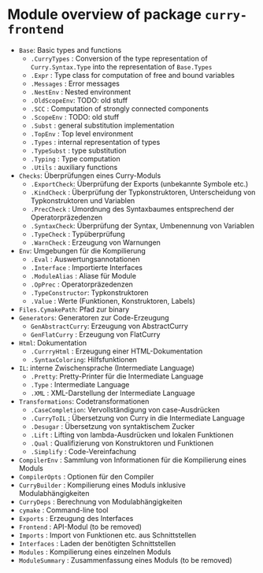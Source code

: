 Module overview of package `curry-frontend`
===========================================

  * `Base`: Basic types and functions
      * `.CurryTypes` : Conversion of the type representation of
                        `Curry.Syntax.Type` into the representation of
                        `Base.Types`
      * `.Expr`       : Type class for computation of free and bound variables
      * `.Messages`   : Error messages
      * `.NestEnv`    : Nested environment
      * `.OldScopeEnv`: TODO: old stuff
      * `.SCC`        : Computation of strongly connected components
      * `.ScopeEnv`   : TODO: old stuff
      * `.Subst`      : general substitution implementation
      * `.TopEnv`     : Top level environment
      * `.Types`      : internal representation of types
      * `.TypeSubst`  : type substitution
      * `.Typing`     : Type computation
      * `.Utils`      : auxiliary functions
  * `Checks`: Überprüfungen eines Curry-Moduls
      * `.ExportCheck`: Überprüfung der Exports (unbekannte Symbole etc.)
      * `.KindCheck`  : Überprüfung der Typkonstruktoren, Unterscheidung von
                        Typkonstruktoren und Variablen
      * `.PrecCheck`  : Umordnung des Syntaxbaumes entsprechend der
                        Operatorpräzedenzen
      * `.SyntaxCheck`: Überprüfung der Syntax, Umbenennung von Variablen
      * `.TypeCheck`  : Typüberprüfung
      * `.WarnCheck`  : Erzeugung von Warnungen
  * `Env`: Umgebungen für die Kompilierung
      * `.Eval`           : Auswertungsannotationen
      * `.Interface`      : Importierte Interfaces
      * `.ModuleAlias`    : Aliase für Module
      * `.OpPrec`         : Operatorpräzedenzen
      * `.TypeConstructor`: Typkonstruktoren
      * `.Value`          : Werte (Funktionen, Konstruktoren, Labels)
  * `Files.CymakePath`: Pfad zur binary
  * `Generators`: Generatoren zur Code-Erzeugung
      * `GenAbstractCurry`: Erzeugung von AbstractCurry
      * `GenFlatCurry`    : Erzeugung von FlatCurry
  * `Html`: Dokumentation
      * `.CurrryHtml`    : Erzeugung einer HTML-Dokumentation
      * `.SyntaxColoring`: Hilfsfunktionen
  * `IL`: interne Zwischensprache (Intermediate Language)
      * `.Pretty`: Pretty-Printer für die Intermediate Language
      * `.Type`  : Intermediate Language
      * `.XML`   : XML-Darstellung der Intermediate Language
  * `Transformations`: Codetransformationen
      * `.CaseCompletion`: Vervollständigung von case-Ausdrücken
      * `.CurryToIL`     : Übersetzung von Curry in die Intermediate Language
      * `.Desugar`       : Übersetzung von syntaktischem Zucker
      * `.Lift`          : Lifting von lambda-Ausdrücken und lokalen Funktionen
      * `.Qual`          : Qualifizierung von Konstruktoren und Funktionen
      * `.Simplify`      : Code-Vereinfachung
  * `CompilerEnv`   : Sammlung von Informationen für die Kompilierung eines
                      Moduls
  * `CompilerOpts`  : Optionen für den Compiler
  * `CurryBuilder`  : Kompilierung eines Moduls inklusive Modulabhängigkeiten
  * `CurryDeps`     : Berechnung von Modulabhängigkeiten
  * `cymake`        : Command-line tool
  * `Exports`       : Erzeugung des Interfaces
  * `Frontend`      : API-Modul (to be removed)
  * `Imports`       : Import von Funktionen etc. aus Schnittstellen
  * `Interfaces`    : Laden der benötigten Schnittstellen
  * `Modules`       : Kompilierung eines einzelnen Moduls
  * `ModuleSummary` : Zusammenfassung eines Moduls (to be removed)
